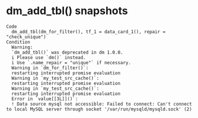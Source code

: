 # dm_add_tbl() snapshots

    Code
      dm_add_tbl(dm_for_filter(), tf_1 = data_card_1(), repair = "check_unique")
    Condition
      Warning:
      `dm_add_tbl()` was deprecated in dm 1.0.0.
      i Please use `dm()` instead.
      i Use `.name_repair = "unique"` if necessary.
      Warning in `dm_for_filter()`:
      restarting interrupted promise evaluation
      Warning in `my_test_src_cache()`:
      restarting interrupted promise evaluation
      Warning in `my_test_src_cache()`:
      restarting interrupted promise evaluation
      Error in `value[[3L]]()`:
      ! Data source mysql not accessible: Failed to connect: Can't connect to local MySQL server through socket '/var/run/mysqld/mysqld.sock' (2)

